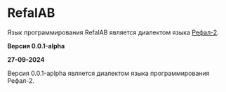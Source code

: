 # RefalAB

Язык программирования RefalAB является диалектом языка [Рефал-2](http://www.refal.net/~belous/refal2-r.htm).

**Версия 0.0.1-alpha**

**27-09-2024**

Версия 0.0.1-aplpha является диалектом языка программирования Рефал-2.

